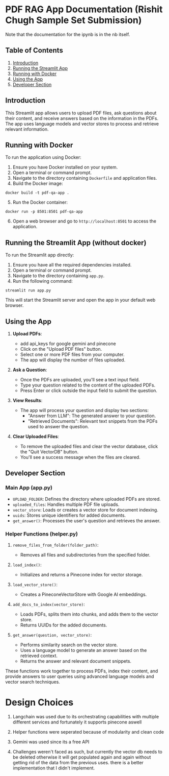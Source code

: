 # PDF RAG App Documentation (Rishit Chugh Sample Set Submission)
Note that the documentation for the ipynb is in the nb itself.
## Table of Contents
1. [Introduction](#introduction)
2. [Running the Streamlit App](#running-the-streamlit-app)
3. [Running with Docker](#running-with-docker)
4. [Using the App](#using-the-app)
5. [Developer Section](#developer-section)

## Introduction

This Streamlit app allows users to upload PDF files, ask questions about their content, and receive answers based on the information in the PDFs. The app uses language models and vector stores to process and retrieve relevant information.

## Running with Docker

To run the application using Docker:

1. Ensure you have Docker installed on your system.
2. Open a terminal or command prompt.
3. Navigate to the directory containing  `Dockerfile` and application files.
4. Build the Docker image:

```
docker build -t pdf-qa-app .
```

5. Run the Docker container:

```
docker run -p 8501:8501 pdf-qa-app
```

6. Open a web browser and go to `http://localhost:8501` to access the application.

## Running the Streamlit App (without docker)

To run the Streamlit app directly:

1. Ensure you have all the required dependencies installed.
2. Open a terminal or command prompt.
3. Navigate to the directory containing `app.py`.
4. Run the following command:

```
streamlit run app.py
```

This will start the Streamlit server and open the app in your default web browser.






## Using the App

1. **Upload PDFs**: 
   - add api_keys for google gemini and pinecone
   - Click on the "Upload PDF files" button.
   - Select one or more PDF files from your computer.
   - The app will display the number of files uploaded.

2. **Ask a Question**:
   - Once the PDFs are uploaded, you'll see a text input field.
   - Type your question related to the content of the uploaded PDFs.
   - Press Enter or click outside the input field to submit the question.

3. **View Results**:
   - The app will process your question and display two sections:
     - "Answer from LLM": The generated answer to your question.
     - "Retrieved Documents": Relevant text snippets from the PDFs used to answer the question.

4. **Clear Uploaded Files**:
   - To remove the uploaded files and clear the vector database, click the "Quit VectorDB" button.
   - You'll see a success message when the files are cleared.

## Developer Section

### Main App (app.py)

- `UPLOAD_FOLDER`: Defines the directory where uploaded PDFs are stored.
- `uploaded_files`: Handles multiple PDF file uploads.
- `vector_store`: Loads or creates a vector store for document indexing.
- `uuids`: Stores unique identifiers for added documents.
- `get_answer()`: Processes the user's question and retrieves the answer.

### Helper Functions (helper.py)

1. `remove_files_from_folder(folder_path)`:
   - Removes all files and subdirectories from the specified folder.

2. `load_index()`:
   - Initializes and returns a Pinecone index for vector storage.

3. `load_vector_store()`:
   - Creates a PineconeVectorStore with Google AI embeddings.

4. `add_docs_to_index(vector_store)`:
   - Loads PDFs, splits them into chunks, and adds them to the vector store.
   - Returns UUIDs for the added documents.

5. `get_answer(question, vector_store)`:
   - Performs similarity search on the vector store.
   - Uses a language model to generate an answer based on the retrieved context.
   - Returns the answer and relevant document snippets.

These functions work together to process PDFs, index their content, and provide answers to user queries using advanced language models and vector search techniques.

# Design Choices

1. Langchain was used due to its orchestrating capabilities with multiple different services and fortunately it supports pinecone aswell

2. Helper functions were seperated because of modularity and clean code

3. Gemini was used since its a free API

4. Challenges weren't faced as such, but currently the vector db needs to be deleted otherwise it will get populated again and again without getting rid of the data from the previous uses. there is a better implementation that I didn't implement.